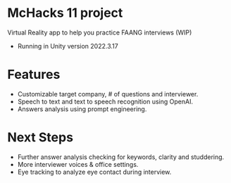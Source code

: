 # McHacks 11 project

Virtual Reality app to help you practice FAANG interviews (WIP)

- Running in Unity version 2022.3.17


# Features

- Customizable target company, # of questions and interviewer.
- Speech to text and text to speech recognition using OpenAI.
- Answers analysis using prompt engineering.


# Next Steps

- Further answer analysis checking for keywords, clarity and studdering.
- More interviewer voices & office settings.
- Eye tracking to analyze eye contact during interview.
